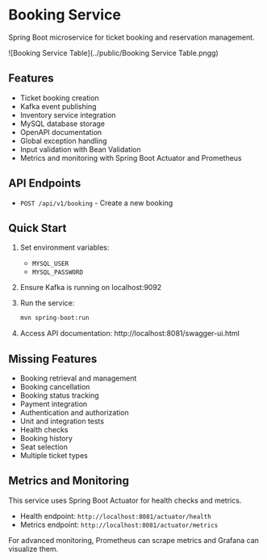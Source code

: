 # Booking Service

Spring Boot microservice for ticket booking and reservation management.

![Booking Service Table](../public/Booking Service Table.pngg)

## Features

- Ticket booking creation
- Kafka event publishing
- Inventory service integration
- MySQL database storage
- OpenAPI documentation
- Global exception handling
- Input validation with Bean Validation
- Metrics and monitoring with Spring Boot Actuator and Prometheus

## API Endpoints

- `POST /api/v1/booking` - Create a new booking

## Quick Start

1. Set environment variables:

   - `MYSQL_USER`
   - `MYSQL_PASSWORD`

2. Ensure Kafka is running on localhost:9092

3. Run the service:

   ```bash
   mvn spring-boot:run
   ```

4. Access API documentation:
   http://localhost:8081/swagger-ui.html

## Missing Features

- Booking retrieval and management
- Booking cancellation
- Booking status tracking
- Payment integration
- Authentication and authorization
- Unit and integration tests
- Health checks
- Booking history
- Seat selection
- Multiple ticket types

## Metrics and Monitoring

This service uses Spring Boot Actuator for health checks and metrics.

- Health endpoint: `http://localhost:8081/actuator/health`
- Metrics endpoint: `http://localhost:8081/actuator/metrics`

For advanced monitoring, Prometheus can scrape metrics and Grafana can visualize them.
